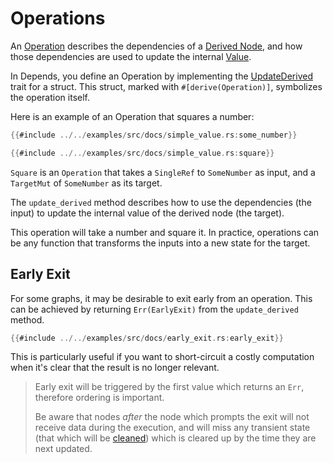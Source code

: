 # Operations

An [Operation](https://docs.rs/depends/latest/depends/derives/derive.Operation.html) describes the dependencies of a [Derived Node](./derived_nodes.md), and how those dependencies are used to update the internal [Value](./values.md).

In Depends, you define an Operation by implementing the [UpdateDerived](https://docs.rs/depends/latest/depends/trait.UpdateDerived.html) trait for a struct. This struct, marked with `#[derive(Operation)]`, symbolizes the operation itself.

Here is an example of an Operation that squares a number:

```rust
{{#include ../../examples/src/docs/simple_value.rs:some_number}}

{{#include ../../examples/src/docs/simple_value.rs:square}}
```

`Square` is an `Operation` that takes a `SingleRef` to `SomeNumber` as input, and a `TargetMut` of `SomeNumber` as its target.

The `update_derived` method describes how to use the dependencies (the input) to update the internal value of the derived node (the target).

This operation will take a number and square it. In practice, operations can be any function that transforms the inputs into a new state for the target.

## Early Exit

For some graphs, it may be desirable to exit early from an operation. This can be achieved by returning `Err(EarlyExit)` from the `update_derived` method.

```rust
{{#include ../../examples/src/docs/early_exit.rs:early_exit}}
```

This is particularly useful if you want to short-circuit a costly computation when it's clear that the result is no longer relevant.

> Early exit will be triggered by the first value which returns an `Err`, therefore ordering is important.
> 
> Be aware that nodes _after_ the node which prompts the exit will not receive data during the execution, and will miss
> any transient state (that which will be [cleaned](./cleaning.md)) which is cleared up by the time they are next
> updated.

